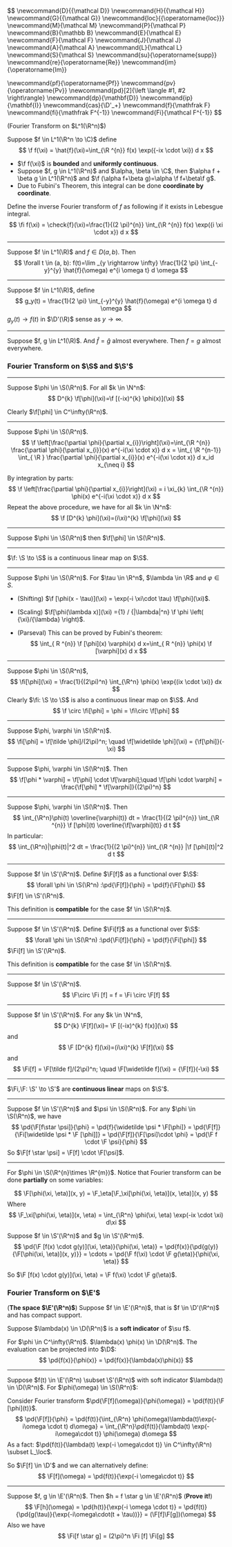 $$
\newcommand{D}{{\mathcal D}}
\newcommand{H}{{\mathcal H}}
\newcommand{G}{{\mathcal G}}
\newcommand{loc}{{\operatorname{loc}}}
\newcommand{M}{\mathcal M}
\newcommand{P}{\mathcal P}
\newcommand{B}{\mathbb B}
\newcommand{E}{\mathcal E}
\newcommand{F}{\mathcal F}
\newcommand{J}{\mathcal J}
\newcommand{A}{\mathcal A}
\newcommand{L}{\mathcal L}
\newcommand{S}{\mathcal S}
\newcommand{su}{\operatorname{supp}}
\newcommand{re}{\operatorname{Re}}
\newcommand{im}{\operatorname{Im}}

\newcommand{pf}{\operatorname{Pf}}
\newcommand{pv}{\operatorname{Pv}}
\newcommand{pd}[2]{\left \langle #1, #2 \right\rangle}
\newcommand{dp}{\mathbf{D}}
\newcommand{ip}{\mathbf{I}}
\newcommand{cas}{\D'_+}
\newcommand{f}{\mathfrak F}
\newcommand{fi}{\mathfrak F^{-1}}
\newcommand{Fi}{\mathcal F^{-1}}
$$

(Fourier Transform on $L^1(\R^n)$)

Suppose $f \in L^1(\R^n \to \C)$ define
$$
\f f(\xi) = \hat{f}(\xi)=\int_{\R ^{n}} f(x) \exp({-ix \cdot \xi}) d x
$$

- $\f f(\xi)$ is **bounded** and **uniformly continuous**.
- Suppose $f, g \in L^1(\R^n)$ and $\alpha, \beta \in \C$, then $\alpha f + \beta g \in L^1(\R^n)$ and $\f (\alpha f+\beta g)=\alpha \f f+\beta\f g$.
- Due to Fubini's Theorem, this integral can be done **coordinate by coordinate**.

Define the inverse Fourier transform of $f$ as following if it exists in Lebesgue integral.
$$
\fi f(\xi) = \check{f}(\xi)=\frac{1}{(2 \pi)^{n}} \int_{\R ^{n}} f(x) \exp({i \xi \cdot x}) d x
$$

------

Suppose $f \in L^1(\R)$ and $f \in D(a, b)$. Then
$$
\forall t \in (a, b): f(t)=\lim _{y \rightarrow \infty} \frac{1}{2 \pi} \int_{-y}^{y} \hat{f}(\omega) e^{i \omega t} d \omega
$$

---

Suppose $f \in L^1(\R)$, define
$$
g_y(t) = \frac{1}{2 \pi} \int_{-y}^{y} \hat{f}(\omega) e^{i \omega t} d \omega
$$
$g_y(t) \to f(t)$ in $\D'(\R)$ sense as $y \to \infty$.

----

Suppose $f, g \in L^1(\R)$. And $\hat f = \hat g$ almost everywhere. Then $f = g$ almost everywhere.

### Fourier Transform on $\S$ and $\S'$

---

Suppose $\phi \in \S(\R^n)$. For all $k \in \N^n$:
$$
D^{k} \f[\phi](\xi)=\f [(-ix)^{k} \phi(x)](\xi)
$$

Clearly $\f[\phi] \in C^\infty(\R^n)$.

-----

Suppose $\phi \in \S(\R^n)$.
$$
\f \left[\frac{\partial \phi}{\partial x_{i}}\right](\xi)=\int_{\R ^{n}} \frac{\partial \phi}{\partial x_{i}}(x) e^{-i(\xi \cdot x)} d x = \int_{ \R ^{n-1}} \int_{ \R } \frac{\partial \phi}{\partial x_{i}}(x) e^{-i(\xi \cdot x)} d x_id x_{\neq i}
$$

By integration by parts:
$$
\f \left[\frac{\partial \phi}{\partial x_{i}}\right](\xi) = i \xi_{k} \int_{\R ^{n}} \phi(x) e^{-i(\xi \cdot x)} d x
$$
Repeat the above procedure, we have for all $k \in \N^n$:
$$
\f [D^{k} \phi](\xi)=(i\xi)^{k} \f[\phi](\xi)
$$

----

Suppose $\phi \in \S(\R^n)$ then $\f[\phi] \in \S(\R^n)$.

---

$\f: \S \to \S$ is a continuous linear map on $\S$.

---

Suppose $\phi \in \S(\R^n)$. For $\tau \in \R^n$, $\lambda \in \R$ and $\varphi \in S$.

- (Shifting) $\f [\phi(x - \tau)](\xi) = \exp(-i \xi\cdot \tau) \f[\phi](\xi)$.

- (Scaling) $\f[\phi(\lambda x)](\xi) ={1} / {|\lambda|^n} \f \phi \left( {\xi}/{\lambda} \right)$.

- (Parseval) This can be proved by Fubini's theorem:
  $$
  \int_{ R ^{n}} \f [\phi](x) \varphi(x) d x=\int_{ R ^{n}} \phi(x) \f [\varphi](x) d x
  $$

---

Suppose $\phi \in \S(\R^n)$, 
$$
\fi[\phi](\xi) = \frac{1}{(2\pi)^n} \int_{\R^n} \phi(x) \exp{(ix \cdot \xi)} dx
$$
Clearly $\fi: \S \to \S$ is also a continuous linear map on $\S$. And
$$
\f \circ \fi[\phi] = \phi = \fi\circ \f[\phi]
$$

---

Suppose $\phi, \varphi \in \S(\R^n)$.
$$
\fi[\phi] = \f[\tilde \phi]/(2\pi)^n; \quad
\f[\widetilde \phi](\xi) = {\f[\phi]}(-\xi)
$$

----

Suppose $\phi, \varphi \in \S(\R^n)$. Then
$$
\f[\phi * \varphi] = \f[\phi] \cdot \f[\varphi];\quad
\f[\phi \cdot \varphi] = \frac{\f[\phi] * \f[\varphi]}{(2\pi)^n}
$$

---

Suppose $\phi, \varphi \in \S(\R^n)$. Then
$$
\int_{\R^n}\phi(t) \overline{\varphi(t)} dt = \frac{1}{(2 \pi)^{n}} \int_{\R ^{n}} \f [\phi](t) \overline{\f[\varphi](t)} d t
$$
In particular:
$$
\int_{\R^n}|\phi(t)|^2 dt = \frac{1}{(2 \pi)^{n}} \int_{\R ^{n}} |\f [\phi](t)|^2 d t
$$

----

Suppose $f \in \S'(\R^n)$. Define $\F[f]$ as a functional over $\S$:
$$
\forall \phi \in \S(\R^n) :\pd{\F[f]}{\phi} = \pd{f}{\F[\phi]}
$$
$\F[f] \in \S'(\R^n)$.

This definition is **compatible** for the case $f \in \S(\R^n)$.

----

Suppose $f \in \S'(\R^n)$. Define $\Fi[f]$ as a functional over $\S$:
$$
\forall \phi \in \S(\R^n) :\pd{\Fi[f]}{\phi} = \pd{f}{\Fi[\phi]}
$$
$\Fi[f] \in \S'(\R^n)$.

This definition is **compatible** for the case $f \in \S(\R^n)$.

----

Suppose $f \in \S'(\R^n)$.
$$
\F\circ \Fi [f] = f = \Fi \circ \F[f]
$$

----

Suppose $f \in \S'(\R^n)$. For any $k \in \N^n$,
$$
D^{k} \F[f](\xi)= \F [(-ix)^{k} f(x)](\xi)
$$
and
$$
\F [D^{k} f](\xi)=(i\xi)^{k} \F[f](\xi)
$$
and
$$
\Fi[f] = \F[\tilde f]/(2\pi)^n; \quad
\F[\widetilde f](\xi) = {\F[f]}(-\xi)
$$

----

$\Fi,\F: \S' \to \S'$ are **continuous linear** maps on $\S'$.

----

Suppose $f \in \S'(\R^n)$ and $\psi \in \S(\R^n)$. For any $\phi \in \S(\R^n)$, we have
$$
\pd{\F[f\star \psi]}{\phi} = \pd{f}{\widetilde \psi * \F[\phi]} = \pd{\F[f]}{\Fi[\widetilde \psi * \F [\phi]]} = \pd{\F[f]}{\F[\psi]\cdot \phi} = \pd{\F f \cdot \F \psi}{\phi}
$$
So $\F[f \star \psi] = \F[f] \cdot \F[\psi]$.

----

For $\phi \in \S(\R^{n}\times \R^{m})$. Notice that Fourier transform can be done **partially** on some variables:

$$
\F[\phi(\xi, \eta)](x, y) = \F_\eta[\F_\xi[\phi(\xi, \eta)](x, \eta)](x, y)
$$
Where
$$
\F_\xi[\phi(\xi, \eta)](x, \eta) = \int_{\R^n} \phi(\xi, \eta) \exp(-ix \cdot \xi) d\xi
$$

Suppose $f \in \S'(\R^n)$ and $g \in \S'(\R^m)$. 
$$
\pd{\F [f(x) \cdot g(y)](\xi, \eta)}{\phi(\xi, \eta)} = \pd{f(x)}{\pd{g(y)}{\F[\phi(\xi, \eta)](x, y)}} = \cdots = \pd{\F f(\xi) \cdot \F g(\eta)}{\phi(\xi, \eta)}
$$

So $\F [f(x) \cdot g(y)](\xi, \eta) = \F f(\xi) \cdot \F g(\eta)$.

### Fourier Transform on $\E'$

(**The space $\E'(\R^n)$**) Suppose $f \in \E'(\R^n)$, that is $f \in \D'(\R^n)$ and has compact support. 

Suppose $\lambda(x) \in \D(\R^n)$ is a **soft indicator** of $\su f$.

For $\phi \in C^\infty(\R^n)$. $\lambda(x) \phi(x) \in \D(\R^n)$. The evaluation can be projected into $\D$:
$$
\pd{f(x)}{\phi(x)} = \pd{f(x)}{\lambda(x)\phi(x)}
$$

---

Suppose $f(t) \in \E'(\R^n) \subset \S'(\R^n)$ with soft indicator $\lambda(t) \in \D(\R^n)$. For $\phi(\omega) \in \S(\R^n)$:

Consider Fourier transform $\pd{\F[f](\omega)}{\phi(\omega)} = \pd{f(t)}{\F [\phi](t)}$.
$$
\pd{\F[f]}{\phi} = \pd{f(t)}{\int_{\R^n} \phi(\omega)\lambda(t)\exp(-i\omega \cdot t) d\omega} = \int_{\R^n}\pd{f(t)}{\lambda(t) \exp(-i\omega\cdot t)} \phi(\omega) d\omega
$$
As a fact: $\pd{f(t)}{\lambda(t) \exp(-i \omega\cdot t)} \in C^\infty(\R^n) \subset L_\loc$.

So $\F[f] \in \D'$ and we can alternatively define:
$$
\F[f](\omega) = \pd{f(t)}{\exp(-i \omega\cdot t)}
$$

----

Suppose $f, g \in \E'(\R^n)$. Then $h = f \star g \in \E'(\R^n)$ (**Prove it!**)
$$
\F[h](\omega) = \pd{h(t)}{\exp(-i \omega \cdot t)} = \pd{f(t)}{\pd{g(\tau)}{\exp(-i\omega\cdot(t + \tau))}} = (\F[f]\F[g])(\omega)
$$
Also we have
$$
\Fi[f \star g] = (2\pi)^n \Fi [f] \Fi[g]
$$
